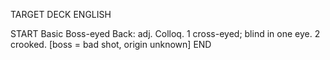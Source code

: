 TARGET DECK
ENGLISH

START
Basic
Boss-eyed
Back: adj. Colloq. 1 cross-eyed; blind in one eye. 2 crooked. [boss = bad shot, origin unknown]
END

